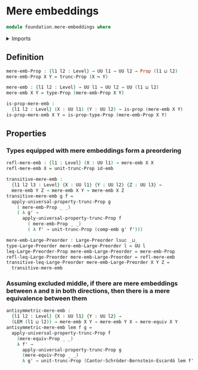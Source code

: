 # Mere embeddings

```agda
module foundation.mere-embeddings where
```

<details><summary>Imports</summary>

```agda
open import foundation.cantor-schroder-bernstein-escardo
open import foundation.embeddings
open import foundation.law-of-excluded-middle
open import foundation.mere-equivalences
open import foundation.propositional-truncations
open import foundation.universe-levels

open import foundation-core.propositions

open import order-theory.large-preorders
```

</details>

## Definition

```agda
mere-emb-Prop : {l1 l2 : Level} → UU l1 → UU l2 → Prop (l1 ⊔ l2)
mere-emb-Prop X Y = trunc-Prop (X ↪ Y)

mere-emb : {l1 l2 : Level} → UU l1 → UU l2 → UU (l1 ⊔ l2)
mere-emb X Y = type-Prop (mere-emb-Prop X Y)

is-prop-mere-emb :
  {l1 l2 : Level} (X : UU l1) (Y : UU l2) → is-prop (mere-emb X Y)
is-prop-mere-emb X Y = is-prop-type-Prop (mere-emb-Prop X Y)
```

## Properties

### Types equipped with mere embeddings form a preordering

```agda
refl-mere-emb : {l1 : Level} (X : UU l1) → mere-emb X X
refl-mere-emb X = unit-trunc-Prop id-emb

transitive-mere-emb :
  {l1 l2 l3 : Level} {X : UU l1} {Y : UU l2} {Z : UU l3} →
  mere-emb Y Z → mere-emb X Y → mere-emb X Z
transitive-mere-emb g f =
  apply-universal-property-trunc-Prop g
    ( mere-emb-Prop _ _)
    ( λ g' →
      apply-universal-property-trunc-Prop f
        ( mere-emb-Prop _ _)
        ( λ f' → unit-trunc-Prop (comp-emb g' f')))

mere-emb-Large-Preorder : Large-Preorder lsuc _⊔_
type-Large-Preorder mere-emb-Large-Preorder l = UU l
leq-Large-Preorder-Prop mere-emb-Large-Preorder = mere-emb-Prop
refl-leq-Large-Preorder mere-emb-Large-Preorder = refl-mere-emb
transitive-leq-Large-Preorder mere-emb-Large-Preorder X Y Z =
  transitive-mere-emb
```

### Assuming excluded middle, if there are mere embeddings between `A` and `B` in both directions, then there is a mere equivalence between them

```agda
antisymmetric-mere-emb :
  {l1 l2 : Level} {X : UU l1} {Y : UU l2} →
  (LEM (l1 ⊔ l2)) → mere-emb X Y → mere-emb Y X → mere-equiv X Y
antisymmetric-mere-emb lem f g =
  apply-universal-property-trunc-Prop f
    (mere-equiv-Prop _ _)
    λ f' →
      apply-universal-property-trunc-Prop g
      (mere-equiv-Prop _ _)
      λ g' → unit-trunc-Prop (Cantor-Schröder-Bernstein-Escardó lem f' g')
```
